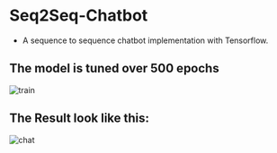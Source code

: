# Seq2Seq-Chatbot
- A sequence to sequence chatbot implementation with Tensorflow.

## The model is tuned over **500 epochs**
![train](https://user-images.githubusercontent.com/43890931/100473689-f087e480-3104-11eb-8dd3-4d36acb37b5b.png)

## The Result look like this:
![chat](https://user-images.githubusercontent.com/43890931/100473920-7f94fc80-3105-11eb-99f2-a693efa451ec.png)
